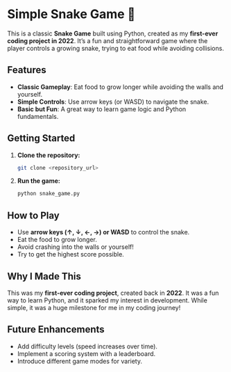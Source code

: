 # Simple Snake Game 🐍  

This is a classic **Snake Game** built using Python, created as my **first-ever coding project in 2022**. It’s a fun and straightforward game where the player controls a growing snake, trying to eat food while avoiding collisions.  

## Features  

- **Classic Gameplay**: Eat food to grow longer while avoiding the walls and yourself.  
- **Simple Controls**: Use arrow keys (or WASD) to navigate the snake.  
- **Basic but Fun**: A great way to learn game logic and Python fundamentals.  

## Getting Started  

1. **Clone the repository:**  
   ```bash
   git clone <repository_url>
   ```  

2. **Run the game:**  
   ```bash
   python snake_game.py
   ```  

## How to Play  

- Use **arrow keys (↑, ↓, ←, →) or WASD** to control the snake.  
- Eat the food to grow longer.  
- Avoid crashing into the walls or yourself!  
- Try to get the highest score possible.  

## Why I Made This  

This was my **first-ever coding project**, created back in **2022**. It was a fun way to learn Python, and it sparked my interest in development. While simple, it was a huge milestone for me in my coding journey!  

## Future Enhancements  

- Add difficulty levels (speed increases over time).  
- Implement a scoring system with a leaderboard.  
- Introduce different game modes for variety.  
